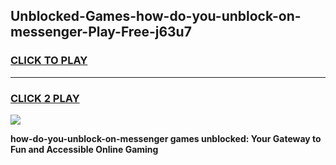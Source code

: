 
## Unblocked-Games-how-do-you-unblock-on-messenger-Play-Free-j63u7
<h3>
<a href="https://premium76.site?title=how-do-you-unblock-on-messenger&ref=23A">CLICK TO PLAY</a></h3>
<hr>

<h3>
<a href="https://premium76.site?title=how-do-you-unblock-on-messenger&ref=23A">CLICK 2 PLAY</a>
  
</h3>

<a href="https://premium76.site?title=how-do-you-unblock-on-messenger&ref=23A"><img src="https://clearcache.store/games.png"></a>


**how-do-you-unblock-on-messenger games unblocked: Your Gateway to Fun and Accessible Online Gaming**
